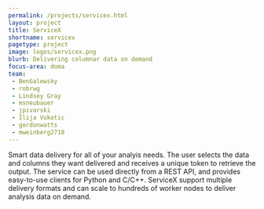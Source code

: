 ```yaml
---
permalink: /projects/servicex.html
layout: project
title: ServiceX
shortname: servicex
pagetype: project
image: logos/servicex.png
blurb: Delivering columnar data on demand
focus-area: doma
team:
 - BenGalewsky
 - robrwg
 - Lindsey Gray
 - msneubauer
 - jpivarski
 - Ilija Vukotic
 - gordonwatts
 - mweinberg2718
---
```

Smart data delivery for all of your analyis needs. The user selects the data and columns they want
delivered and receives a unique token to retrieve the output. The service can be used directly from
a REST API, and provides easy-to-use clients for Python and C/C++. ServiceX support multiple
delivery formats and can scale to hundreds of worker nodes to deliver analysis data on demand.

